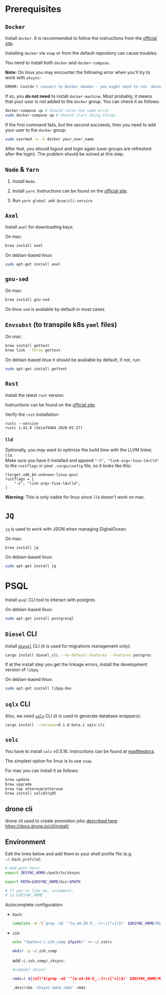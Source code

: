# Prerequisites

## `Docker`

Install `docker`. It is recommended to follow the instructions from the [official site](https://docs.docker.com/install/).

Installing `docker` via `snap` or from the default repository can cause troubles.

You need to install both `docker` and `docker-compose`.

**Note:** On linux you may encounter the following error when you'll try to work with `zksync`:

```sh
ERROR: Couldn't connect to Docker daemon - you might need to run `docker-machine start default`.
```

If so, you **do not need** to install `docker-machine`. Most probably, it means that your user
is not added to the `docker` group. You can check it as follows:

```sh
docker-compose up # Should raise the same error.
sudo docker-compose up # Should start doing things.
```

If the first command fails, but the second succeeds, then you need to add your user to the `docker` group:

```sh
sudo usermod -a -G docker your_user_name
```

After that, you should logout and login again (user groups are refreshed after the login).
The problem should be solved at this step.

## `Node` & `Yarn`

1. Install `Node`.

2. Install `yarn`. Instructions can be found on the [official site](https://classic.yarnpkg.com/en/docs/install/).

3. Run `yarn global add @vue/cli-service`

## `Axel`

Install `axel` for downloading keys:

On mac:

```sh
brew install axel
```

On debian-based linux:

```sh
sudo apt-get install axel
```

## `gnu-sed`

On mac:

```sh
brew install gnu-sed
```

On linux `sed` is available by default in most cases.

## `Envsubst` (to transpile k8s `yaml` files)

On mac:

```sh
brew install gettext
brew link --force gettext 
```

On debian-based linux it should be available by default, if not, run:

```sh
sudo apt-get install gettext
```

## `Rust`

Install the latest `rust` version.

Instructions can be found on the [official site](https://www.rust-lang.org/tools/install).

Verify the `rust` installation:

```
rustc --version
rustc 1.41.0 (5e1a79984 2020-01-27)
```

### `lld`

Optionally, you may want to optimize the build time with the LLVM linker, `lld`.\
Make sure you have it installed and append `"-C", "link-arg=-fuse-ld=lld"` to the `rustflags` in your `.cargo/config` file, so it looks like this:
```
[target.x86_64-unknown-linux-gnu]
rustflags = [
    "-C", "link-arg=-fuse-ld=lld",
]
```
**Warning:** This is only viable for linux since `lld` doesn't work on mac.

# `JQ`

`jq` is used to work with JSON when managing DigitalOcean.

On mac:

```brew install jq```

On debian-based linux:

```sh
sudo apt-get install jq
```

# PSQL

Install `psql` CLI tool to interact with postgres.

On debian-based linux:

```sh
sudo apt-get install postgresql
```

## `Diesel` CLI

Install [`diesel`](https://diesel.rs/) CLI (it is used for migrations management only):

```sh
cargo install diesel_cli --no-default-features --features postgres
```

If at the install step you get the linkage errors, install the development version of `libpq`.

On debian-based linux:

```sh
sudo apt-get install libpq-dev
```

## `sqlx` CLI

Also, we need [`sqlx`](https://github.com/launchbadge/sqlx) CLI (it is used to generate database wrappers):

```sh
cargo install --version=0.1.0-beta.1 sqlx-cli
```

## `solc`

You have to install `solc` v0.5.16. Instructions can be found at [readthedocs](https://solidity.readthedocs.io/en/v0.6.2/installing-solidity.html).

The simplest option for linux is to use `snap`.

For mac you can install it as follows:

```sh
brew update
brew upgrade
brew tap ethereum/ethereum
brew install solidity@5
```

## drone cli

drone cli used to create promotion jobs [described here](docs/promote.md)
https://docs.drone.io/cli/install/

## Environment

Edit the lines below and add them to your shell profile file (e.g. `~/.bash_profile`):

```sh
# Add path here:
export ZKSYNC_HOME=/path/to/zksync

export PATH=$ZKSYNC_HOME/bin:$PATH

# If you're like me, uncomment:
# cd $ZKSYNC_HOME
```

Autocomplete configuration:

- `bash`:

  ```sh
  complete -W "\`grep -oE '^[a-zA-Z0-9_.-]+:([^=]|$)' $ZKSYNC_HOME/Makefile | sed 's/[^a-zA-Z0-9_.-]*$//'\`" zksync
  ```

- `zsh`:

  ```sh
  echo "fpath=(~/.zsh_comp $fpath)" >> ~/.zshrc
  
  mkdir -p ~/.zsh_comp
  ```

  add `~/.zsh_comp/_zksync`:

  ```sh
  #compdef zksync
  
  cmds=( ${(uf)"$(grep -oE '^[a-zA-Z0-9_.-]+:([^=]|$)' $ZKSYNC_HOME/Makefile | sed 's/[^a-zA-Z0-9_.-]*$//')"} )
  
  _describe 'zksync make cmds' cmds
  ```
